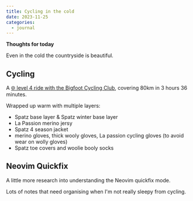 ```yaml
---
title: Cycling in the cold
date: 2023-11-25
categories:
  - journal
---
```


**Thoughts for today**

Even in the cold the countryside is beautiful.

<!-- more -->

## Cycling

A [:globe_with_meridians: level 4 ride with the Bigfoot Cycling Club](https://www.strava.com/activities/10280941295), covering 80km in 3 hours 36 minutes.

Wrapped up warm with multiple layers:

- Spatz base layer & Spatz winter base layer
- La Passion merino jersy
- Spatz 4 season jacket
- merino gloves, thick wooly gloves, La passion cycling gloves (to avoid wear on wolly gloves)
- Spatz toe covers and woolie booly socks


## Neovim Quickfix

A little more research into understanding the Neovim quickfix mode.

Lots of notes that need organising when I'm not really sleepy from cycling.
